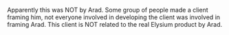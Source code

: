 Apparently this was NOT by Arad. Some group of people made a client framing him, not everyone involved in developing the client was involved in framing Arad. This client is NOT related to the real Elysium product by Arad.
